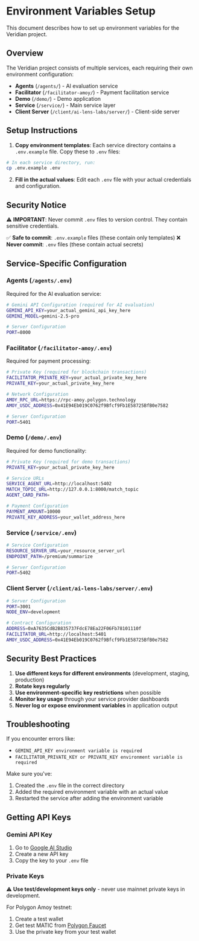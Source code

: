 # Environment Variables Setup

This document describes how to set up environment variables for the Veridian project.

## Overview

The Veridian project consists of multiple services, each requiring their own environment configuration:

- **Agents** (`/agents/`) - AI evaluation service
- **Facilitator** (`/facilitator-amoy/`) - Payment facilitation service  
- **Demo** (`/demo/`) - Demo application
- **Service** (`/service/`) - Main service layer
- **Client Server** (`/client/ai-lens-labs/server/`) - Client-side server

## Setup Instructions

1. **Copy environment templates**: Each service directory contains a `.env.example` file. Copy these to `.env` files:

```bash
# In each service directory, run:
cp .env.example .env
```

2. **Fill in the actual values**: Edit each `.env` file with your actual credentials and configuration.

## Security Notice

⚠️ **IMPORTANT**: Never commit `.env` files to version control. They contain sensitive credentials.

✅ **Safe to commit**: `.env.example` files (these contain only templates)
❌ **Never commit**: `.env` files (these contain actual secrets)

## Service-Specific Configuration

### Agents (`/agents/.env`)

Required for the AI evaluation service:

```bash
# Gemini API Configuration (required for AI evaluation)
GEMINI_API_KEY=your_actual_gemini_api_key_here
GEMINI_MODEL=gemini-2.5-pro

# Server Configuration
PORT=8000
```

### Facilitator (`/facilitator-amoy/.env`)

Required for payment processing:

```bash
# Private Key (required for blockchain transactions)
FACILITATOR_PRIVATE_KEY=your_actual_private_key_here
PRIVATE_KEY=your_actual_private_key_here

# Network Configuration
AMOY_RPC_URL=https://rpc-amoy.polygon.technology
AMOY_USDC_ADDRESS=0x41E94Eb019C0762f9Bfcf9Fb1E58725BfB0e7582

# Server Configuration
PORT=5401
```

### Demo (`/demo/.env`)

Required for demo functionality:

```bash
# Private Key (required for demo transactions)
PRIVATE_KEY=your_actual_private_key_here

# Service URLs
SERVICE_AGENT_URL=http://localhost:5402
MATCH_TOPIC_URL=http://127.0.0.1:8000/match_topic
AGENT_CARD_PATH=

# Payment Configuration
PAYMENT_AMOUNT=10000
PRIVATE_KEY_ADDRESS=your_wallet_address_here
```

### Service (`/service/.env`)

```bash
# Service Configuration
RESOURCE_SERVER_URL=your_resource_server_url
ENDPOINT_PATH=/premium/summarize

# Server Configuration
PORT=5402
```

### Client Server (`/client/ai-lens-labs/server/.env`)

```bash
# Server Configuration
PORT=3001
NODE_ENV=development

# Contract Configuration
ADDRESS=0xA7635CdB2B835737FdcE78Ea22F06Fb78101110f
FACILITATOR_URL=http://localhost:5401
AMOY_USDC_ADDRESS=0x41E94Eb019C0762f9Bfcf9Fb1E58725BfB0e7582
```

## Security Best Practices

1. **Use different keys for different environments** (development, staging, production)
2. **Rotate keys regularly** 
3. **Use environment-specific key restrictions** when possible
4. **Monitor key usage** through your service provider dashboards
5. **Never log or expose environment variables** in application output

## Troubleshooting

If you encounter errors like:
- `GEMINI_API_KEY environment variable is required`
- `FACILITATOR_PRIVATE_KEY or PRIVATE_KEY environment variable is required`

Make sure you've:
1. Created the `.env` file in the correct directory
2. Added the required environment variable with an actual value
3. Restarted the service after adding the environment variable

## Getting API Keys

### Gemini API Key
1. Go to [Google AI Studio](https://makersuite.google.com/app/apikey)
2. Create a new API key
3. Copy the key to your `.env` file

### Private Keys
⚠️ **Use test/development keys only** - never use mainnet private keys in development.

For Polygon Amoy testnet:
1. Create a test wallet
2. Get test MATIC from [Polygon Faucet](https://faucet.polygon.technology/)
3. Use the private key from your test wallet
